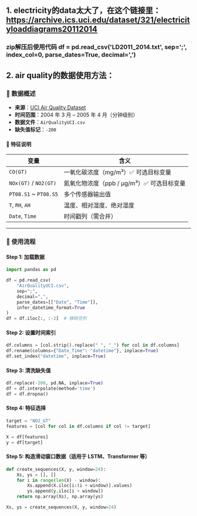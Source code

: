 ## 1. electricity的data太大了，在这个链接里： https://archive.ics.uci.edu/dataset/321/electricityloaddiagrams20112014
### zip解压后使用代码 df = pd.read_csv('LD2011_2014.txt', sep=';', index_col=0, parse_dates=True, decimal=',')


## 2. air quality的数据使用方法：
### 📄 数据概述
- **来源**：[UCI Air Quality Dataset](https://archive.ics.uci.edu/ml/datasets/Air+Quality)
- **时间范围**：2004 年 3 月 – 2005 年 4 月（分钟级别）
- **数据文件**：`AirQualityUCI.csv`
- **缺失值标记**：`-200`

#### 📌 特征说明
| 变量 | 含义 |
|------|------|
| `CO(GT)` | 一氧化碳浓度（mg/m³）✅ 可选目标变量 |
| `NOx(GT)` / `NO2(GT)` | 氮氧化物浓度（ppb / µg/m³）✅ 可选目标变量 |
| `PT08.S1` ~ `PT08.S5` | 多个传感器输出值 |
| `T`, `RH`, `AH` | 温度、相对湿度、绝对湿度 |
| `Date`, `Time` | 时间戳列（需合并）

---

### 🧪 使用流程

#### Step 1: 加载数据

```python
import pandas as pd

df = pd.read_csv(
    "AirQualityUCI.csv",
    sep=";",
    decimal=",",
    parse_dates=[["Date", "Time"]],
    infer_datetime_format=True
)
df = df.iloc[:, :-2]  # 移除空列
```

#### Step 2: 设置时间索引
```python
df.columns = [col.strip().replace(" ", "_") for col in df.columns]
df.rename(columns={"Date_Time": "datetime"}, inplace=True)
df.set_index("datetime", inplace=True)
```

#### Step 3: 清洗缺失值
```python
df.replace(-200, pd.NA, inplace=True)
df = df.interpolate(method='time')
df = df.dropna()
```

#### Step 4: 特征选择
```python
target = "NO2_GT"
features = [col for col in df.columns if col != target]

X = df[features]
y = df[target]
```

#### Step 5: 构造滑动窗口数据（适用于 LSTM、Transformer 等）
```python
def create_sequences(X, y, window=24):
    Xs, ys = [], []
    for i in range(len(X) - window):
        Xs.append(X.iloc[i:(i + window)].values)
        ys.append(y.iloc[i + window])
    return np.array(Xs), np.array(ys)

Xs, ys = create_sequences(X, y, window=24)
```


